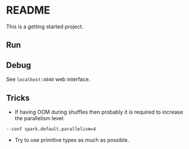 # README

This is a getting started project.

## Run

## Debug

See `localhost:4040` web interface.

## Tricks

- If having OOM during shuffles then probably it is required to increase the parallelism level: 

```
--conf spark.default.parallelism=4
```

- Try to use primitive types as much as possible.
